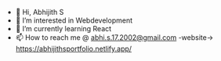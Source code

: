 - 👋 Hi, Abhijith S
- 👀 I’m interested in Webdevelopment
- 🌱 I’m currently learning React
- 📫 How to reach me @ abhi.s.17.2002@gmail.com
-website-> https://abhijithsportfolio.netlify.app/
<!---
abhijith-s-2002/abhijith-s-2002 is a ✨ special ✨ repository because its `README.md` (this file) appears on your GitHub profile.
You can click the Preview link to take a look at your changes.
--->
